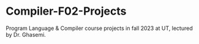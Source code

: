 # Compiler-F02-Projects
Program Language &amp; Compiler course projects in fall 2023 at UT, lectured by Dr. Ghasemi.
